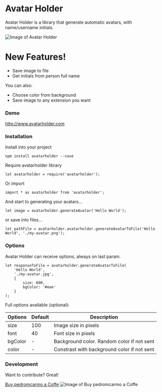 # Avatar Holder

Avatar Holder is a library that generate automatic avatars, with name/username initials.

![Image of Avatar Holder](http://images.avatarholder.com/HelloWorld/100/3fb576)

# New Features!

  - Save image to file
  - Get initials from person full name


You can also:
  - Choose color from background
  - Save image to any extension you want

### Demo

http://www.avatarholder.com

### Installation

Install into your project

```
npm install avatarholder --save
```

Require avatarholder library

```
let avatarholder = require('avatarholder');
```

Or import
```
import * as avatarholder from 'avatarholder';
```

And start to generating your avatars...

```
let image = avatarholder.generateAvatar('Hello World');
```

or save into files...
```
let pathFile = avatarholder.avatarholder.generateAvatarToFile('Hello World', './my-avatar.png');
```

### Options

Avatar Holder can receive options, always on last param.
```
let responseToFile = avatarholder.generateAvatarToFile(
    'Hello World',
    './my-avatar.jpg',
    {
        size: 600,
        bgColor: '#eee'
    }
);
```

Full options available  (optional):

| Options | Default | Description |
| ------ | ------ | ------ |
| size | 100 | Image size in pixels | 
| font | 40 | Font size in pixels |
| bgColor | - | Background color. Random color if not sent |
| color | - | Constrast with background color if not sent |


### Development

Want to contribute? Great!

[Buy pedromcarmo a Coffe](https://buymeacoffee.com/pedromcarmo)
![Image of Buy pedromcarmo a Coffe](https://img.buymeacoffee.com/api/?url=aHR0cHM6Ly9pbWcuYnV5bWVhY29mZmVlLmNvbS9hcGkvP25hbWU9cGVkcm9tY2FybW8mc2l6ZT0zMDAmYmctaW1hZ2U9Ym1jJmJhY2tncm91bmQ9NUY3RkZG&creator=pedromcarmo&is_creating=developing%20some%20amazing%20code&design_code=1&design_color=%235F7FFF&slug=pedromcarmo
)
